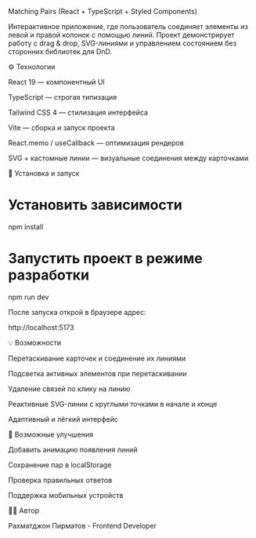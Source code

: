 Matching Pairs (React + TypeScript + Styled Components)

Интерактивное приложение, где пользователь соединяет элементы из левой и правой колонок с помощью линий.
Проект демонстрирует работу с drag & drop, SVG-линиями и управлением состоянием без сторонних библиотек для DnD.

⚙️ Технологии

React 19 — компонентный UI

TypeScript — строгая типизация

Tailwind CSS 4 — стилизация интерфейса

Vite — сборка и запуск проекта

React.memo / useCallback — оптимизация рендеров

SVG + кастомные линии — визуальные соединения между карточками

🚀 Установка и запуск
# Установить зависимости
npm install

# Запустить проект в режиме разработки
npm run dev


После запуска открой в браузере адрес:

http://localhost:5173

💡 Возможности

Перетаскивание карточек и соединение их линиями

Подсветка активных элементов при перетаскивании

Удаление связей по клику на линию

Реактивные SVG-линии с круглыми точками в начале и конце

Адаптивный и лёгкий интерфейс

🔧 Возможные улучшения

Добавить анимацию появления линий

Сохранение пар в localStorage

Проверка правильных ответов

Поддержка мобильных устройств

👨‍💻 Автор

Рахматджон Пирматов - Frontend Developer 